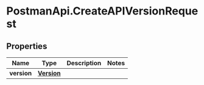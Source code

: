 # PostmanApi.CreateAPIVersionRequest

## Properties

Name | Type | Description | Notes
------------ | ------------- | ------------- | -------------
**version** | [**Version**](Version.md) |  | 


